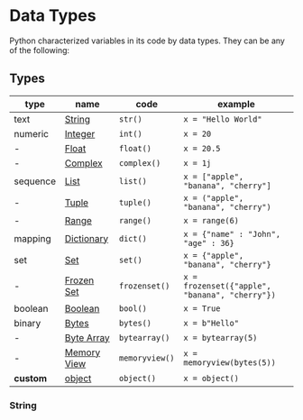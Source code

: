 # Data Types

Python characterized variables in its code by data types. They can be any of the following:

## Types

| type | name | code | example |
| - | - | - | - |
| text | [String]() | ```str()``` | ```x = "Hello World"``` |
| numeric | [Integer]() | ```int()``` | ```x = 20``` |
| - | [Float]() | ```float()``` | ```x = 20.5``` |
| - | [Complex]() | ```complex()``` | ```x = 1j``` |
| sequence | [List]() | ```list()``` | ```x = ["apple", "banana", "cherry"]``` |
| - | [Tuple]() | ```tuple()``` | ```x = ("apple", "banana", "cherry")``` |
| - | [Range]() | ```range()``` | ```x = range(6)``` |
| mapping | [Dictionary]() | ```dict()``` | ```x = {"name" : "John", "age" : 36}``` |
| set | [Set]() | ```set()``` | ```x = {"apple", "banana", "cherry"}``` |
| - | [Frozen Set]() | ```frozenset()``` | ```x = frozenset({"apple", "banana", "cherry"})``` |
| boolean | [Boolean]() | ```bool()``` | ```x = True``` |
| binary | [Bytes]() | ```bytes()``` | ```x = b"Hello"``` |
| - | [Byte Array]() | ```bytearray()``` | ```x = bytearray(5)``` |
| - | [Memory View]() | ```memoryview()``` | ```x = memoryview(bytes(5))``` |
| **custom** | [object]() | ```object()``` | ```x = object()``` |

### String